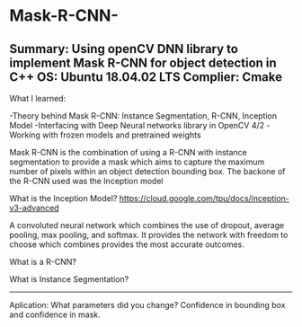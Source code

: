 # Mask-R-CNN-
Summary:
Using openCV DNN library to implement Mask R-CNN for object detection in C++
OS: Ubuntu 18.04.02 LTS
Complier: Cmake
---------------


What I learned:

-Theory behind Mask R-CNN: Instance Segmentation, R-CNN, Inception Model 
-Interfacing with Deep Neural networks library in OpenCV 4/2
-Working with frozen models and pretrained weights


Mask R-CNN is the combination of using a R-CNN with instance segmentation to provide a mask which aims to capture the maximum number of pixels within an object detection bounding box. The backone of the R-CNN used was the Inception model

What is the Inception Model?
https://cloud.google.com/tpu/docs/inception-v3-advanced

A convoluted neural network which combines the use of dropout, average pooling, max pooling, and softmax. 
It provides the network with freedom to choose which combines provides the most accurate outcomes.  

What is a R-CNN?


What is Instance Segmentation?

___
Aplication: 
What parameters did you change? 
Confidence in bounding box and confidence in mask.


